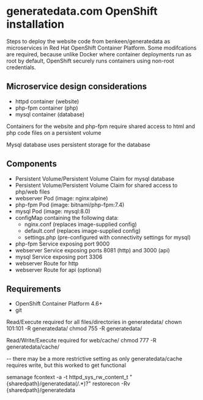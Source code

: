 # generatedata.com OpenShift installation

Steps to deploy the website code from benkeen/generatedata as microservices in Red Hat OpenShift Container Platform.  Some modifcations are required, because unlike Docker where container deployments run as root by default, OpenShift securely runs containers using non-root credentials.

## Microservice design considerations
- httpd container (website)
- php-fpm container (php)
- mysql container (database)

Containers for the website and php-fpm require shared access to html and php code files on a persistent volume

Mysql database uses persistent storage for the database

## Components
- Persistent Volume/Persistent Volume Claim for mysql database
- Persistent Volume/Persistent Volume Claim for shared access to php/web files
- webserver Pod (image: nginx:alpine)
- php-fpm Pod (image: bitnami/php-fpm:7.4)
- mysql Pod (image: mysql:8.0)
- configMap containing the following data:
  - nginx.conf (replaces image-supplied config)
  - default.conf (replaces image-supplied config)
  - settings.php (pre-configured with connectivity settings for mysql)
- php-fpm Service exposing port 9000
- webserver Service exposing ports 8081 (http) and 3000 (api)
- mysql Service exposing port 3306
- webserver Route for http
- webserver Route for api (optional)


## Requirements
- OpenShift Container Platform 4.6+
- git 

Read/Execute required for all files/directories in generatedata/
  chown 101:101 -R generatedata/
	chmod 755 -R generatedata/

Read/Write/Execute required for web/cache/
	chmod 777 -R generatedata/cache/

-- there may be a more restrictive setting as only generatedata/cache requires write, but this worked to get functional

semanage fcontext -a -t httpd_sys_rw_content_t "{sharedpath}/generatedata(/.*)?"
restorecon -Rv {sharedpath}/generatedata



